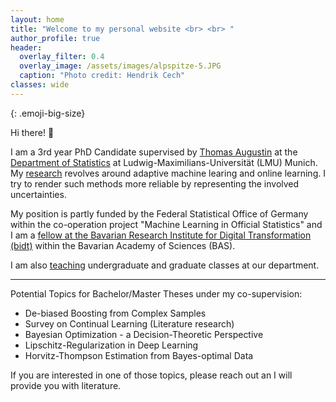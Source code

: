 ```yaml
---
layout: home
title: "Welcome to my personal website <br> <br> " 
author_profile: true
header:
  overlay_filter: 0.4
  overlay_image: /assets/images/alpspitze-5.JPG
  caption: "Photo credit: Hendrik Cech"
classes: wide
---
```

<style>
.emoji-big-size img {font-size: 8rem;}
</style>

{: .emoji-big-size}

Hi there! :wave: <br>


I am a 3rd year PhD Candidate supervised by [Thomas Augustin](https://scholar.google.de/citations?user=3N20m1kAAAAJ&hl=de) at the [Department of Statistics](https://www.statistik.uni-muenchen.de/index.html) at Ludwig-Maximilians-Universität (LMU) Munich. My [research](https://rodemann.github.io/_pages/research/) revolves around adaptive machine learing and online learning. I try to render such methods more reliable by representing the involved uncertainties. 

My position is partly funded by the Federal Statistical Office of Germany within the co-operation project "Machine Learning in Official Statistics" and I am a [fellow at the Bavarian Research Institute for Digital Transformation (bidt)](https://en.bidt.digital/person/julian-rodemann) within the Bavarian Academy of Sciences (BAS).

I am also [teaching](https://rodemann.github.io/_pages/teaching/) undergraduate and graduate classes at our department. 

---
Potential Topics for Bachelor/Master Theses under my co-supervision: 

* De-biased Boosting from Complex Samples
* Survey on Continual Learning (Literature research) 
* Bayesian Optimization - a Decision-Theoretic Perspective
* Lipschitz-Regularization in Deep Learning
* Horvitz-Thompson Estimation from Bayes-optimal Data 

If you are interested in one of those topics, please reach out an I will provide you with literature. 
 
